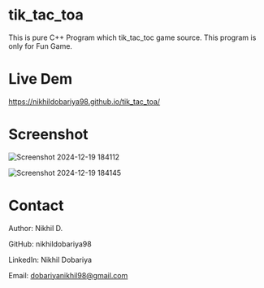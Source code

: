 # tik_tac_toa
This is pure  C++ Program which tik_tac_toc game source. This program is only for Fun Game.

# Live Dem

https://nikhildobariya98.github.io/tik_tac_toa/

# Screenshot

![Screenshot 2024-12-19 184112](https://github.com/user-attachments/assets/a399c756-632f-425c-9d53-a9c1c6993950)

![Screenshot 2024-12-19 184145](https://github.com/user-attachments/assets/0656b926-0b37-4514-9c6c-658816ffa0d1)


# Contact

Author: Nikhil D.

GitHub: nikhildobariya98

LinkedIn: Nikhil Dobariya

Email: dobariyanikhil98@gmail.com
